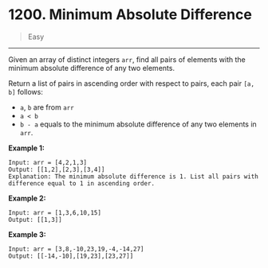 # 1200. Minimum Absolute Difference

> Easy

------

Given an array of distinct integers `arr`, find all pairs of elements with the minimum absolute difference of any two elements.

Return a list of pairs in ascending order with respect to pairs, each pair `[a, b]` follows:

- `a`, `b` are from `arr`
- `a < b`
- `b - a` equals to the minimum absolute difference of any two elements in `arr`.

**Example 1:**

```
Input: arr = [4,2,1,3]
Output: [[1,2],[2,3],[3,4]]
Explanation: The minimum absolute difference is 1. List all pairs with difference equal to 1 in ascending order.
```

**Example 2:**

```
Input: arr = [1,3,6,10,15]
Output: [[1,3]]
```

**Example 3:**

```
Input: arr = [3,8,-10,23,19,-4,-14,27]
Output: [[-14,-10],[19,23],[23,27]]
```